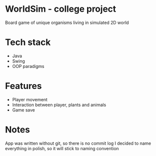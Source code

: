 # WorldSim - college project
Board game of unique organisms living in simulated 2D world

# Tech stack
- Java
- Swing
- OOP paradigms

# Features
- Player movement
- Interaction between player, plants and animals
- Game save

# Notes
App was written without git, so there is no commit log
I decided to name everything in polish, so it will stick to naming convention
